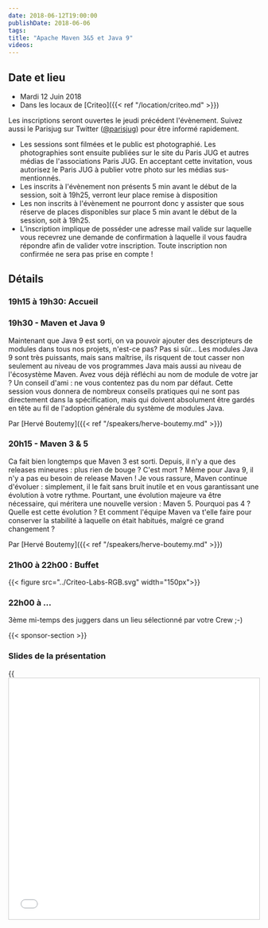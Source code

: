 ```yaml
---
date: 2018-06-12T19:00:00
publishDate: 2018-06-06
tags:
title: "Apache Maven 3&5 et Java 9"
videos:
---
```


## Date et lieu

- Mardi 12 Juin 2018
- Dans les locaux de [Criteo]({{< ref "/location/criteo.md" >}})

Les inscriptions seront ouvertes le jeudi précédent l'évènement. Suivez aussi le Parisjug sur Twitter ([@parisjug](https://twitter.com/parisjug)) pour être informé rapidement.
- Les sessions sont filmées et le public est photographié. Les photographies sont ensuite publiées sur le site du Paris JUG et autres médias de l'associations Paris JUG. En acceptant cette invitation, vous autorisez le Paris JUG à publier votre photo sur les médias sus-mentionnés.
- Les inscrits à l'évènement non présents 5 min avant le début de la session, soit à 19h25, verront leur place remise à disposition
- Les non inscrits à l'évènement ne pourront donc y assister que sous réserve de places disponibles sur place 5 min avant le début de la session, soit à 19h25.
- L’inscription implique de posséder une adresse mail valide sur laquelle vous recevrez une demande de confirmation à laquelle il vous faudra répondre afin de valider votre inscription. Toute inscription non confirmée ne sera pas prise en compte !


## Détails

### 19h15 à 19h30: Accueil

### 19h30 - Maven et Java 9

Maintenant que Java 9 est sorti, on va pouvoir ajouter des descripteurs de modules dans tous nos projets, n'est-ce pas?
Pas si sûr...
Les modules Java 9 sont très puissants, mais sans maîtrise, ils risquent de tout casser non seulement au niveau de vos programmes Java mais aussi au niveau de l'écosystème Maven.
Avez vous déjà réfléchi au nom de module de votre jar ? Un conseil d'ami : ne vous contentez pas du nom par défaut.
Cette session vous donnera de nombreux conseils pratiques qui ne sont pas directement dans la spécification, mais qui doivent absolument être gardés en tête au fil de l'adoption générale du système de modules Java.

Par [Hervé Boutemy]({{< ref "/speakers/herve-boutemy.md" >}})

### 20h15 - Maven 3 & 5

Ca fait bien longtemps que Maven 3 est sorti. Depuis, il n'y a que des releases mineures : plus rien de bouge ? C'est mort ? Même pour Java 9, il n'y a pas eu besoin de release Maven !
Je vous rassure, Maven continue d'évoluer : simplement, il le fait sans bruit inutile et en vous garantissant une évolution à votre rythme.
Pourtant, une évolution majeure va être nécessaire, qui méritera une nouvelle version : Maven 5.
Pourquoi pas 4 ? Quelle est cette évolution ? Et comment l'équipe Maven va t'elle faire pour conserver la stabilité à laquelle on était habitués, malgré ce grand changement ?

Par [Hervé Boutemy]({{< ref "/speakers/herve-boutemy.md" >}})

### 21h00 à 22h00 : Buffet

{{< figure src="../Criteo-Labs-RGB.svg" width="150px">}}

### 22h00 à ...

3ème mi-temps des juggers dans un lieu sélectionné par votre Crew ;-)

{{< sponsor-section >}}

### Slides de la présentation

{{<iframe src="//www.slideshare.net/slideshow/embed_code/key/4xVFWREeCbXrxg" width="595" height="485" frameborder="0" marginwidth="0" marginheight="0" scrolling="no" style="border:1px solid #CCC; border-width:1px; margin-bottom:5px; max-width: 100%;">}}
